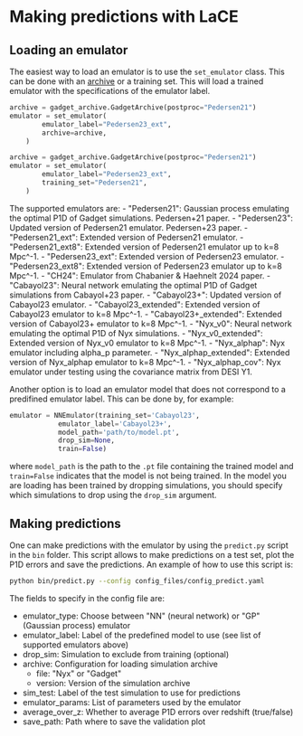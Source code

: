 # Making predictions with LaCE

## Loading an emulator 
The easiest way to load an emulator is to use the `set_emulator` class. This can be done with an [archive](archive.md) or a training set. This will load a trained emulator with the specifications of the emulator label.

```python
archive = gadget_archive.GadgetArchive(postproc="Pedersen21")
emulator = set_emulator(
        emulator_label="Pedersen23_ext",
        archive=archive,
    )
```

```python
archive = gadget_archive.GadgetArchive(postproc="Pedersen21")
emulator = set_emulator(
        emulator_label="Pedersen23_ext",
        training_set="Pedersen21",
    )
```

The supported emulators are: 
    - "Pedersen21": Gaussian process emulating the optimal P1D of Gadget simulations. Pedersen+21 paper.
    - "Pedersen23": Updated version of Pedersen21 emulator. Pedersen+23 paper.
    - "Pedersen21_ext": Extended version of Pedersen21 emulator.
    - "Pedersen21_ext8": Extended version of Pedersen21 emulator up to k=8 Mpc^-1.
    - "Pedersen23_ext": Extended version of Pedersen23 emulator.
    - "Pedersen23_ext8": Extended version of Pedersen23 emulator up to k=8 Mpc^-1.
    - "CH24": Emulator from Chabanier & Haehnelt 2024 paper.
    - "Cabayol23": Neural network emulating the optimal P1D of Gadget simulations from Cabayol+23 paper.
    - "Cabayol23+": Updated version of Cabayol23 emulator.
    - "Cabayol23_extended": Extended version of Cabayol23 emulator to k=8 Mpc^-1.
    - "Cabayol23+_extended": Extended version of Cabayol23+ emulator to k=8 Mpc^-1.
    - "Nyx_v0": Neural network emulating the optimal P1D of Nyx simulations.
    - "Nyx_v0_extended": Extended version of Nyx_v0 emulator to k=8 Mpc^-1.
    - "Nyx_alphap": Nyx emulator including alpha_p parameter.
    - "Nyx_alphap_extended": Extended version of Nyx_alphap emulator to k=8 Mpc^-1.
    - "Nyx_alphap_cov": Nyx emulator under testing using the covariance matrix from DESI Y1.

Another option is to load an emulator model that does not correspond to a predifined emulator label. This can be done by, for example:

```python
emulator = NNEmulator(training_set='Cabayol23', 
            emulator_label='Cabayol23+',
            model_path='path/to/model.pt',
            drop_sim=None,
            train=False)
```
where `model_path` is the path to the `.pt` file containing the trained model and `train=False` indicates that the model is not being trained. In the model you are loading has been trained by dropping simulations, you should specify which simulations to drop using the `drop_sim` argument.

## Making predictions 
One can make predictions with the emulator by using the `predict.py` script in the `bin` folder. This script allows to make predictions on a test set, plot the P1D errors and save the predictions. An example of how to use this script is:

```bash
python bin/predict.py --config config_files/config_predict.yaml
```

The fields to specify in the config file are:
- emulator_type: Choose between "NN" (neural network) or "GP" (Gaussian process) emulator
- emulator_label: Label of the predefined model to use (see list of supported emulators above)
- drop_sim: Simulation to exclude from training (optional)
- archive: Configuration for loading simulation archive
  - file: "Nyx" or "Gadget" 
  - version: Version of the simulation archive
- sim_test: Label of the test simulation to use for predictions
- emulator_params: List of parameters used by the emulator
- average_over_z: Whether to average P1D errors over redshift (true/false)
- save_path: Path where to save the validation plot